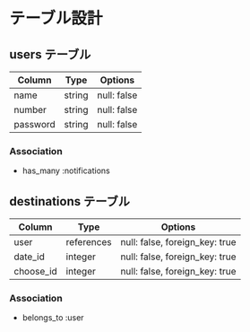 # テーブル設計

## users テーブル

| Column               | Type   | Options                   |
| -------------------- | ------ | ------------------------- |
| name                 | string | null: false               |
| number               | string | null: false               |
| password             | string | null: false               |

### Association

- has_many :notifications

## destinations テーブル

| Column           | Type       | Options                        |
| ---------------- | ---------- | ------------------------------ |
| user             | references | null: false, foreign_key: true |
| date_id          | integer    | null: false, foreign_key: true |
| choose_id        | integer    | null: false, foreign_key: true |

### Association

- belongs_to :user